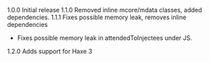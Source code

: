 1.0.0 Initial release
1.1.0 Removed inline mcore/mdata classes, added dependencies.
1.1.1 Fixes possible memory leak, removes inline dependencies

* Fixes possible memory leak in attendedToInjectees under JS.

1.2.0 Adds support for Haxe 3